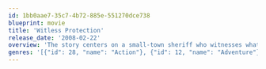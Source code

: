 ```yaml
---
id: 1bb0aae7-35c7-4b72-885e-551270dce738
blueprint: movie
title: 'Witless Protection'
release_date: '2008-02-22'
overview: 'The story centers on a small-town sheriff who witnesses what he believes is a kidnapping and rushes to rescue a woman. The kidnappers turn out to be FBI agents assigned to protect her and deliver her to a big Enron-type corruption trial in Chicago but are later found to be on the take and are villains who are bent on killing her'
genres: '[{"id": 28, "name": "Action"}, {"id": 12, "name": "Adventure"}, {"id": 35, "name": "Comedy"}, {"id": 80, "name": "Crime"}]'
---
```

